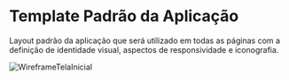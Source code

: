 # Template Padrão da Aplicação

Layout padrão da aplicação que será utilizado em todas as páginas com a definição de identidade visual, aspectos de responsividade e iconografia.

![WireframeTelaInicial](https://user-images.githubusercontent.com/81395957/135697199-844ec755-65c7-4063-824a-641606581156.jpeg)
